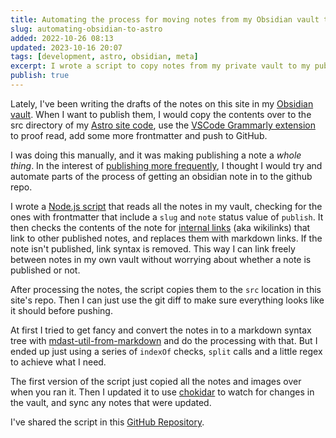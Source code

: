 ```yaml
---
title: Automating the process for moving notes from my Obsidian vault to my Astro site
slug: automating-obsidian-to-astro
added: 2022-10-26 08:13
updated: 2023-10-16 20:07
tags: [development, astro, obsidian, meta]
excerpt: I wrote a script to copy notes from my private vault to my public site.
publish: true
---
```


Lately, I've been writing the drafts of the notes on this site in my [Obsidian vault](https://obsidian.md/). When I want to publish them, I would copy the contents over to the src directory of my [Astro site code](/initial-thoughts-on-astro/), use the [VSCode Grammarly extension](https://marketplace.visualstudio.com/items?itemName=znck.grammarly) to proof read, add some more frontmatter and push to GitHub. 

I was doing this manually, and it was making publishing a note a *whole thing*. In the interest of [publishing more frequently](/atomic-linked-notes/), I thought I would try and automate parts of the process of getting an obsidian note in to the github repo. 

I wrote a [Node.js script](https://nodejs.dev/en/learn/run-nodejs-scripts-from-the-command-line/) that reads all the notes in my vault, checking for the ones with frontmatter that include a `slug` and `note` status value of `publish`. It then checks the contents of the note for [internal links](https://help.obsidian.md/How+to/Internal+link) (aka wikilinks) that link to other published notes, and replaces them with markdown links. If the note isn't published, link syntax is removed. This way I can link freely between notes in my own vault without worrying about whether a note is published or not.

After processing the notes, the script copies them to the `src` location in this site's repo. Then I can just use the git diff to make sure everything looks like it should before pushing.

At first I tried to get fancy and convert the notes in to a markdown syntax tree with [mdast-util-from-markdown](https://github.com/syntax-tree/mdast-util-from-markdown) and do the processing with that. But I ended up just using a series of `indexOf` checks, `split` calls and a little regex to achieve what I need. 

The first version of the script just copied all the notes and images over when you ran it. Then I updated it to use [chokidar](https://www.npmjs.com/package/chokidar) to watch for changes in the vault, and sync any notes that were updated.

I've shared the script in this [GitHub Repository](https://github.com/rachsmithcodes/obsidian-to-astro-sync/tree/main).